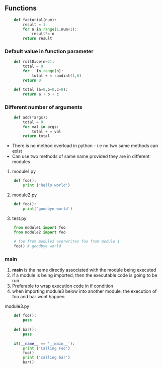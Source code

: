 ## Functions

```py
    def factorial(num):
        result = 1
        for n in range(1,num+1):
            result*= n
        return result
```

### Default value in function parameter

```py
    def rollDice(n=2):
        total = 0
        for _ in range(n):
            total + = randint(1,6)
        return 0

    def total (a=0,b=0,c=0):
        return a + b + c
```

### Different number of arguments

```py
    def add(*args):
        total = 0
        for val in args:
            total + = val
        return total
```
- There is no method overload in python - i.e no two same methods can exist
- Can use two methods of same name provided they are in different modules

1. module1.py
```py
    def foo():
        print ('hello world')
```

2. module2.py
```py
    def foo():
        print('goodbye world')
```

3. test.py

```py
    from module1 import foo
    from module2 import foo
    
    # foo from module2 overwrites foo from module 1
    foo() # goodbye world
```


### __main__

1. __main__ is the name directly associated with the module being executed
2. if a module is being imported, then the executable code is going to be run 
3. Preferable to wrap execution code in if condition
4. when importing module3 below into another module, the execution of foo and bar wont happen

module3.py
```py
    def foo():
        pass
    
    def bar():
        pass
    
    if(__name__ == '__main__'):
        print ('Calling Foo')
        foo()
        print ('calling bar')
        bar()
```